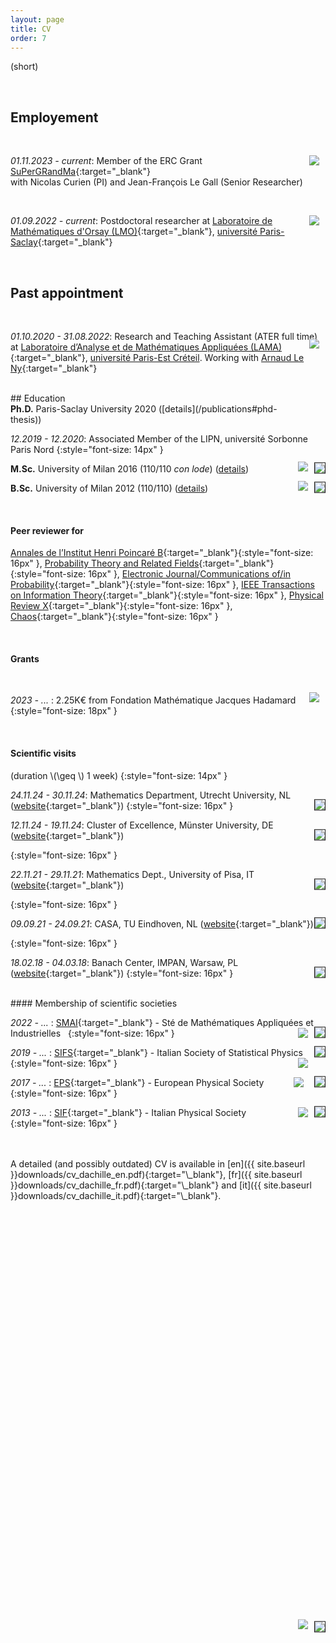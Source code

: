 ```yaml
---
layout: page
title: CV
order: 7
---
```

<!--- TOC
{:toc}-->

<!--
<img style="max-height:125px; position: relative; float:right; top: 50%; border:solid 0.05em;transform: translateY(-60%); margin-left:15px !important; border-radius: 50%;" src="../assets/dachille2.jpeg">
-->
(short)


<br/>

<!-- To uncomment and sanitize after September, hopefully -->


## Employement
<br/>

_01.11.2023 - current_: <a href="https://www.imo.universite-paris-saclay.fr/~nicolas.curien/ERC.html" target="\_blank"> <img style="max-height:80px; position: relative; float:right; top: 50%; margin:0px !important; border-radius: 0px; padding-right:10px;" src="../assets/ERC_logo.png"></a> Member of the ERC Grant [SuPerGRandMa](https://www.imo.universite-paris-saclay.fr/fr/){:target="\_blank"}<br/> with Nicolas Curien (PI) and Jean-François Le Gall (Senior Researcher)

<br/>

_01.09.2022 - current_: <a href="https://www.imo.universite-paris-saclay.fr/fr/" target="\_blank"> <img style="max-height:80px; position: relative; float:right; top: 50%; margin:0px !important; border-radius: 0px; padding-right:10px;" src="../assets/Orsay_Math_RVB.png"></a> Postdoctoral researcher at [Laboratoire de Mathématiques d'Orsay (LMO)](https://www.imo.universite-paris-saclay.fr/fr/){:target="\_blank"}, [université Paris-Saclay](https://www.universite-paris-saclay.fr/){:target="\_blank"}


<br/>

## Past appointment

<br/>

_01.10.2020 - 31.08.2022_: Research and Teaching Assistant (ATER full time) <a href="https://www.u-pec.fr/" target="\_blank"> <img style="max-height:60px; position: relative; float:right; top: 50%; transform: translateY(-30%); margin:0px !important; border-radius: 0px; padding-right:10px;" src="../assets/LAMAweb.png"></a> at [Laboratoire d’Analyse et de Mathématiques Appliquées (LAMA)](https://lama.u-pem.fr/){:target="\_blank"}, <a href="https://www.u-pec.fr/" target="\_blank">université Paris-Est Créteil</a>. Working with [Arnaud Le Ny](https://perso.math.u-pem.fr/le_ny.arnaud/){:target="\_blank"}


<br/>
## Education
<br/>
<img style="max-height:30px; position: relative; float:right; top: 50%; transform: translateY(-10%); margin:0px; border-radius: 0px;border: solid .05em;" src="../assets/flag_FR.png"/><a href="https://www.universite-paris-saclay.fr/" target="_blank"> <img style="max-height:40px; position: relative; float:right; top: 50%; transform: translateY(-30%); margin:0px !important; border-radius: 0px; padding-right:10px;" src="../assets/logoupsaclay.png"></a><b>Ph.D.</b> Paris-Saclay University 2020  ([details](/publications#phd-thesis))<!--a href="https://www.universite-paris-saclay.fr/" target="\_blank"> <img style="max-height:50px;float:left;padding:10px;" src="../assets/logoupsaclay.png"></a></span-->

_12.2019 - 12.2020_: Associated Member of the LIPN, université Sorbonne Paris Nord
{:style="font-size: 14px" }

<img style="max-height:30px; position: relative; float:right; top: 40%; transform: translateY(-10%); margin:0px; border-radius: 0px;border: solid .05em;" src="../assets/flag_IT.png"/><a href="https://www.unimi.it/en" target="\_blank"> <img style="max-height:40px; position: relative; float:right; top: 50%; transform: translateY(-20%); margin:0px !important; border-radius: 0px; padding-right:10px;" src="../assets/unimi_logo_header_nero.png"></a>**M.Sc.** University of Milan 2016 (110/110 _con lode_) ([details](/publications#msc-thesis))

<img style="max-height:30px; position: relative; float:right; top: 40%; transform: translateY(-10%); margin:0px; border-radius: 0px;border: solid .05em;" src="../assets/flag_IT.png"/><a href="https://www.unimi.it/en" target="_blank"> <img style="max-height:40px; position: relative; float:right; top: 50%; transform: translateY(-20%); margin:0px !important; border-radius: 0px; padding-right:10px;" src="../assets/unimi_logo_header_nero.png"></a>**B.Sc.** University of Milan 2012 (110/110) ([details](/publications#bsc-thesis))


<br/>

#### Peer reviewer for

[Annales de l’Institut Henri Poincaré B](https://imstat.org/journals-and-publications/annales-de-linstitut-henri-poincare/){:target="\_blank"}{:style="font-size: 16px" }, [Probability Theory and Related Fields](https://www.springer.com/journal/440){:target="\_blank"}{:style="font-size: 16px" }, [Electronic Journal/Communications of/in Probability](https://imstat.org/journals-and-publications/electronic-journal-of-probability/){:target="\_blank"}{:style="font-size: 16px" }, [IEEE Transactions on Information Theory](https://ieeexplore.ieee.org/xpl/RecentIssue.jsp?punumber=18){:target="\_blank"}{:style="font-size: 16px" }, [Physical Review X](https://journals.aps.org/prx/){:target="\_blank"}{:style="font-size: 16px" }, [Chaos](https://aip.scitation.org/journal/cha){:target="\_blank"}{:style="font-size: 16px" }

<br/>


#### Grants
<br/>

_2023 - ..._ : 2.25K€ from Fondation Mathématique Jacques Hadamard <a href="https://fondation-hadamard.fr/en/" target="_blank"><img style="max-height:60px; position: relative; float:right; margin:0px; border-radius: 0px; padding-right:10px; transform: translateY(-25%);" src="../assets/FMJH_h.png"></a>
{:style="font-size: 18px" }



<br/>

#### Scientific visits
(duration \\(\geq \\) 1 week)
{:style="font-size: 14px" }

_24.11.24 - 30.11.24_: Mathematics Department, Utrecht University, NL
 ([website](#){:target="\_blank"}) <img style="max-height:30px; position: relative; float:right; top: 30%; transform: translateY(-10%); margin:0px; border-radius: 0px;border: solid .05em;" src="../assets/flag_NL.png"/><!--img style="max-height:30px; position: relative; float:right; top: 50%; border: solid .05em; border-radius: 0px;" src="../assets/flag_NL.png"/> &nbsp; <a href="https://casa.win.tue.nl/" target="_blank"> <img style="max-height:60px; position: relative; float:right; margin:0px; border-radius: 0px; padding-right:10px; transform: translateY(-25%);" src="../assets/casa_logo.png"></a-->
{:style="font-size: 16px" }

 _12.11.24 - 19.11.24_: Cluster of Excellence, Münster University, DE
  ([website](#){:target="\_blank"})
<img style="max-height:28px; position: relative; float:right; top: 30%; transform: translateY(-10%); margin:0px; border-radius: 0px;border: solid .05em;" src="../assets/flag_DE.png"/>
  <!--img style="max-height:30px; position: relative; float:right; top: 50%; border: solid .05em; border-radius: 0px;" src="../assets/flag_NL.png"/> &nbsp; <a href="https://casa.win.tue.nl/" target="_blank"> <img style="max-height:60px; position: relative; float:right; margin:0px; border-radius: 0px; padding-right:10px; transform: translateY(-25%);" src="../assets/casa_logo.png"></a-->
{:style="font-size: 16px" }

_22.11.21 - 29.11.21_: Mathematics Dept., University of Pisa, IT
 ([website](#){:target="\_blank"})
<img style="max-height:30px; position: relative; float:right; top: 30%; transform: translateY(-10%); margin:0px; border-radius: 0px;border: solid .05em;" src="../assets/flag_IT.png"/>
 <!--img style="max-height:30px; position: relative; float:right; top: 50%; border: solid .05em; border-radius: 0px;" src="../assets/flag_NL.png"/> &nbsp; <a href="https://casa.win.tue.nl/" target="_blank"><!--img style="max-height:30px; position: relative; float:right; top: 50%; border: solid .05em; border-radius: 0px;" src="../assets/flag_IT.png"/> &nbsp; <a href="https://www.dm.unipi.it/webnew/en/info/introduction" target="_blank"> <img style="max-height:30px; position: relative; float:right; top: 50%; margin:0px; border-radius: 0px; padding-right:5px;" src="../assets/logo_Pisa.png"></a-->
 {:style="font-size: 16px" }

_09.09.21 - 24.09.21_: CASA, TU Eindhoven, NL
 ([website](https://casa.win.tue.nl/event/matteo-dachille-universite-paris-est-creteil/){:target="\_blank"})
<img style="max-height:30px; position: relative; float:right; top: 30%; transform: translateY(-10%); margin:0px; border-radius: 0px;border: solid .05em;" src="../assets/flag_NL.png"/>
 <!--img style="max-height:30px; position: relative; float:right; top: 50%; border: solid .05em; border-radius: 0px;" src="../assets/flag_NL.png"/> &nbsp; <a href="https://casa.win.tue.nl/" target="_blank"> <img style="max-height:30px; position: relative; float:right; top: 50%; margin:0px; border-radius: 0px; padding-right:5px;" src="../assets/casa_logo.png"></a-->
 {:style="font-size: 16px" }

_18.02.18 - 04.03.18_: Banach Center, IMPAN, Warsaw, PL
 ([website](https://www.mimuw.edu.pl/~miekisz/index.php?st=4){:target="\_blank"})
 <img style="max-height:28px; position: relative; float:right; top: 30%; transform: translateY(-10%); margin:0px; border-radius: 0px;border: solid .05em;" src="../assets/flag_PL.png"/> <!--img style="max-height:30px; position: relative; float:right; top: 50%; border: solid .05em; border-radius: 0px;" src="../assets/flag_PL.png"/> &nbsp; <a href="https://www.impan.pl/en/activities/banach-center" target="_blank"> <img style="max-height:30px; position: relative; float:right; top: 50%; margin:0px; border-radius: 0px; padding-right:0px;" src="../assets/impan_notext.gif"></a-->
{:style="font-size: 16px" }


<br/>
#### Membership of scientific societies

_2022 - ..._ : [SMAI](http://smai.emath.fr/){:target="\_blank"} - Sté de Mathématiques Appliquées et Industrielles <img style="max-height:30px; position: relative; float:right; top: 30%; transform: translateY(-10%); margin:0px; border-radius: 0px;border: solid .05em;" src="../assets/flag_FR.png"/>&nbsp; <a href="http://smai.emath.fr/" target="_blank"> <img style="max-height:30px; position: relative; float:right; top: 50%; margin:0px; border-radius: 0px; padding-right:10px;" src="../assets/SMAI_logo.jpeg"></a>
 {:style="font-size: 16px" }



 _2019 - ..._ : [SIFS](https://www.fisicastatistica.org/home){:target="\_blank"} - Italian Society of Statistical Physics <img style="max-height:30px; position: relative; float:right; top: 30%; transform: translateY(-10%); margin:0px; border-radius: 0px;border: solid .05em;" src="../assets/flag_IT.png"/>&nbsp; <a href="https://www.fisicastatistica.org/home" target="_blank"> <img style="max-height:30px; position: relative; float:right; top: 50%; margin:0px; border-radius: 0px; padding-right:10px;" src="../assets/logo_SIFS.png"></a>
  {:style="font-size: 16px" }

 _2017 - ..._ : [EPS](https://www.eps.org/){:target="\_blank"} - European Physical Society <img style="max-height:30px; position: relative; float:right; top: 30%; transform: translateY(-10%); margin:0px; border-radius: 0px;border: solid .05em;" src="../assets/flag_EU.png"/>&nbsp; <a href="https://www.eps.org/" target="_blank"> <img style="max-height:30px; position: relative; float:right; top: 50%; margin:0px; border-radius: 0px; padding-right:17px;" src="../assets/logo_EPS.png"></a>
  {:style="font-size: 16px" }

 _2013 - ..._ : [SIF](https://www.sif.it){:target="\_blank"} - Italian Physical Society <img style="max-height:30px; position: relative; float:right; top: 30%; transform: translateY(-10%); margin:0px; border-radius: 0px;border: solid .05em;" src="../assets/flag_IT.png"/>&nbsp; <a href="https://en.sif.it/" target="_blank"> <img style="max-height:30px; position: relative; float:right; top: 50%; margin:0px; border-radius: 0px; padding-right:10px;" src="../assets/logo_SIF.png"></a>
  {:style="font-size: 16px" }



<br/>
<br/>
A detailed (and possibly outdated) CV is available in [en]({{  site.baseurl }}downloads/cv_dachille_en.pdf){:target="\_blank"}, [fr]({{  site.baseurl }}downloads/cv_dachille_fr.pdf){:target="\_blank"} and [it]({{  site.baseurl }}downloads/cv_dachille_it.pdf){:target="\_blank"}.
